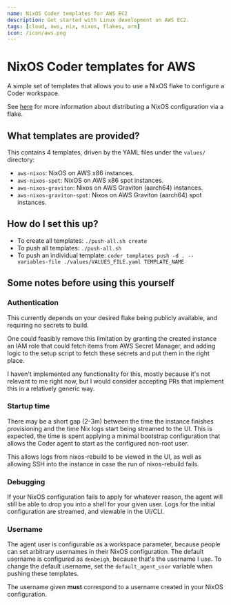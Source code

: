 ```yaml
---
name: NixOS Coder templates for AWS EC2
description: Get started with Linux development on AWS EC2.
tags: [cloud, aws, nix, nixos, flakes, arm]
icon: /icon/aws.png
---
```


# NixOS Coder templates for AWS

A simple set of templates that allows you to use a NixOS flake to configure a
Coder workspace.

See [here](https://nixos.wiki/wiki/Flakes#Using_nix_flakes_with_NixOS) for more
information about distributing a NixOS configuration via a flake.

## What templates are provided?
This contains 4 templates, driven by the YAML files under the `values/`
directory:

- `aws-nixos`: NixOS on AWS x86 instances.
- `aws-nixos-spot`: NixOS on AWS x86 spot instances.
- `aws-nixos-graviton`: Nixos on AWS Graviton (aarch64) instances.
- `aws-nixos-graviton-spot`: Nixos on AWS Graviton (aarch64) spot instances.

## How do I set this up?

- To create all templates: `./push-all.sh create`
- To push all templates: `./push-all.sh`
- To push an individual template: `coder templates push -d . --variables-file ./values/VALUES_FILE.yaml TEMPLATE_NAME`

## Some notes before using this yourself

### Authentication
This currently depends on your desired flake being publicly available, and
requiring no secrets to build.

One could feasibly remove this limitation by granting the created instance an
IAM role that could fetch items from AWS Secret Manager, and adding logic to
the setup script to fetch these secrets and put them in the right place.

I haven't implemented any functionality for this, mostly because it's not
relevant to me right now, but I would consider accepting PRs that implement
this in a relatively generic way.

### Startup time
There may be a short gap (2-3m) between the time the instance finishes
provisioning and the time Nix logs start being streamed to the UI. This is
expected, the time is spent applying a minimal bootstrap configuration that
allows the Coder agent to start as the configured non-root user.

This allows logs from nixos-rebuild to be viewed in the UI, as well as allowing
SSH into the instance in case the run of nixos-rebuild fails.

### Debugging
If your NixOS configuration fails to apply for whatever reason, the agent will
still be able to drop you into a shell for your given user. Logs for the
initial configuration are streamed, and viewable in the UI/CLI.

### Username
The agent user is configurable as a workspace parameter, because people can set
arbitrary usernames in their NixOS configuration. The default username is
configured as `denbeigh`, because that's the username I use. To change the
default username, set the `default_agent_user` variable when pushing these
templates.

The username given **must** correspond to a username created in your NixOS
configuration.
